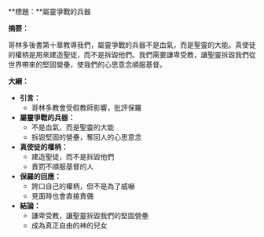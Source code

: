 **標題：**屬靈爭戰的兵器

**摘要：**

哥林多後書第十章教導我們，屬靈爭戰的兵器不是血氣，而是聖靈的大能。真使徒的權柄是用來建造聖徒，而不是拆毀他們。我們需要謙卑受教，讓聖靈拆毀我們從世界帶來的堅固營壘，使我們的心思意念順服基督。

**大綱：**

* **引言：**
    * 哥林多教會受假教師影響，批評保羅
* **屬靈爭戰的兵器：**
    * 不是血氣，而是聖靈的大能
    * 拆毀堅固的營壘，奪回人的心思意念
* **真使徒的權柄：**
    * 建造聖徒，而不是拆毀他們
    * 責罰不順服基督的人
* **保羅的回應：**
    * 誇口自己的權柄，但不是為了威嚇
    * 見面時也會直接責備
* **結論：**
    * 謙卑受教，讓聖靈拆毀我們的堅固營壘
    * 成為真正自由的神的兒女